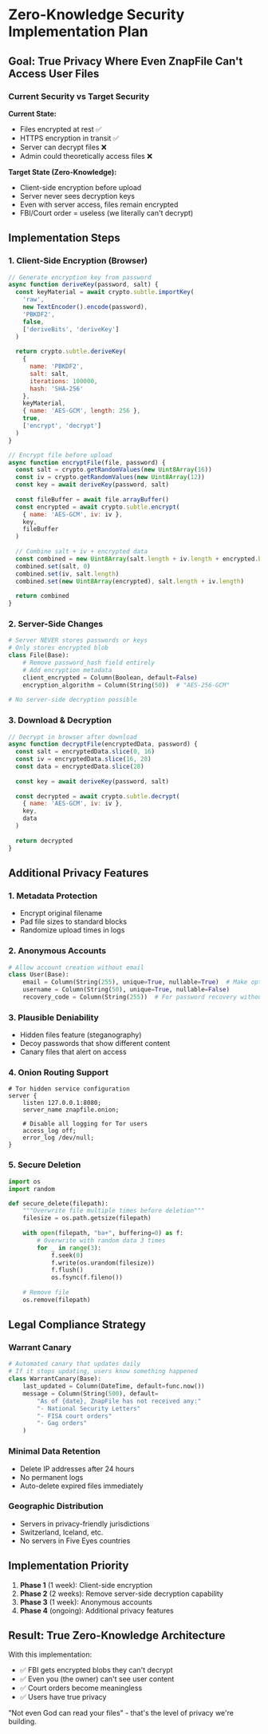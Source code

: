 # Zero-Knowledge Security Implementation Plan

## Goal: True Privacy Where Even ZnapFile Can't Access User Files

### Current Security vs Target Security

**Current State:**
- Files encrypted at rest ✅
- HTTPS encryption in transit ✅
- Server can decrypt files ❌
- Admin could theoretically access files ❌

**Target State (Zero-Knowledge):**
- Client-side encryption before upload
- Server never sees decryption keys
- Even with server access, files remain encrypted
- FBI/Court order = useless (we literally can't decrypt)

## Implementation Steps

### 1. Client-Side Encryption (Browser)
```javascript
// Generate encryption key from password
async function deriveKey(password, salt) {
  const keyMaterial = await crypto.subtle.importKey(
    'raw',
    new TextEncoder().encode(password),
    'PBKDF2',
    false,
    ['deriveBits', 'deriveKey']
  )
  
  return crypto.subtle.deriveKey(
    {
      name: 'PBKDF2',
      salt: salt,
      iterations: 100000,
      hash: 'SHA-256'
    },
    keyMaterial,
    { name: 'AES-GCM', length: 256 },
    true,
    ['encrypt', 'decrypt']
  )
}

// Encrypt file before upload
async function encryptFile(file, password) {
  const salt = crypto.getRandomValues(new Uint8Array(16))
  const iv = crypto.getRandomValues(new Uint8Array(12))
  const key = await deriveKey(password, salt)
  
  const fileBuffer = await file.arrayBuffer()
  const encrypted = await crypto.subtle.encrypt(
    { name: 'AES-GCM', iv: iv },
    key,
    fileBuffer
  )
  
  // Combine salt + iv + encrypted data
  const combined = new Uint8Array(salt.length + iv.length + encrypted.byteLength)
  combined.set(salt, 0)
  combined.set(iv, salt.length)
  combined.set(new Uint8Array(encrypted), salt.length + iv.length)
  
  return combined
}
```

### 2. Server-Side Changes
```python
# Server NEVER stores passwords or keys
# Only stores encrypted blob
class File(Base):
    # Remove password_hash field entirely
    # Add encryption metadata
    client_encrypted = Column(Boolean, default=False)
    encryption_algorithm = Column(String(50))  # "AES-256-GCM"
    
# No server-side decryption possible
```

### 3. Download & Decryption
```javascript
// Decrypt in browser after download
async function decryptFile(encryptedData, password) {
  const salt = encryptedData.slice(0, 16)
  const iv = encryptedData.slice(16, 28)
  const data = encryptedData.slice(28)
  
  const key = await deriveKey(password, salt)
  
  const decrypted = await crypto.subtle.decrypt(
    { name: 'AES-GCM', iv: iv },
    key,
    data
  )
  
  return decrypted
}
```

## Additional Privacy Features

### 1. Metadata Protection
- Encrypt original filename
- Pad file sizes to standard blocks
- Randomize upload times in logs

### 2. Anonymous Accounts
```python
# Allow account creation without email
class User(Base):
    email = Column(String(255), unique=True, nullable=True)  # Make optional
    username = Column(String(50), unique=True, nullable=False)
    recovery_code = Column(String(255))  # For password recovery without email
```

### 3. Plausible Deniability
- Hidden files feature (steganography)
- Decoy passwords that show different content
- Canary files that alert on access

### 4. Onion Routing Support
```nginx
# Tor hidden service configuration
server {
    listen 127.0.0.1:8080;
    server_name znapfile.onion;
    
    # Disable all logging for Tor users
    access_log off;
    error_log /dev/null;
}
```

### 5. Secure Deletion
```python
import os
import random

def secure_delete(filepath):
    """Overwrite file multiple times before deletion"""
    filesize = os.path.getsize(filepath)
    
    with open(filepath, "ba+", buffering=0) as f:
        # Overwrite with random data 3 times
        for _ in range(3):
            f.seek(0)
            f.write(os.urandom(filesize))
            f.flush()
            os.fsync(f.fileno())
    
    # Remove file
    os.remove(filepath)
```

## Legal Compliance Strategy

### Warrant Canary
```python
# Automated canary that updates daily
# If it stops updating, users know something happened
class WarrantCanary(Base):
    last_updated = Column(DateTime, default=func.now())
    message = Column(String(500), default=
        "As of {date}, ZnapFile has not received any:"
        "- National Security Letters"
        "- FISA court orders"  
        "- Gag orders"
    )
```

### Minimal Data Retention
- Delete IP addresses after 24 hours
- No permanent logs
- Auto-delete expired files immediately

### Geographic Distribution
- Servers in privacy-friendly jurisdictions
- Switzerland, Iceland, etc.
- No servers in Five Eyes countries

## Implementation Priority

1. **Phase 1** (1 week): Client-side encryption
2. **Phase 2** (2 weeks): Remove server-side decryption capability
3. **Phase 3** (1 week): Anonymous accounts
4. **Phase 4** (ongoing): Additional privacy features

## Result: True Zero-Knowledge Architecture

With this implementation:
- ✅ FBI gets encrypted blobs they can't decrypt
- ✅ Even you (the owner) can't see user content
- ✅ Court orders become meaningless
- ✅ Users have true privacy

"Not even God can read your files" - that's the level of privacy we're building.
